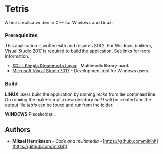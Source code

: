 # Tetris
A tetris replica written in C++ for Windows and Linux.

### Prerequisites
This application is written with and requires SDL2. For Windows builders, Visual Studio 2017 is required to build the application. See links for more information.

* [SDL - Simple Directmedia Layer](https://www.libsdl.org/) - Multimedia library used.
* [Microsoft Visual Studio 2017](https://www.visualstudio.com/) - Development tool for Windows users.


### Build
**LINUX** users build the application by running *make* from the command line. On running the make-script a new directory *build* will be created and the output file *tetris* can be found and run from the folder. 

**WINDOWS**
Placeholder..

## Authors
* **Mikael Henriksson** - *Code and multimedia* - [https://github.com/miklhh](https://github.com/miklhh)
